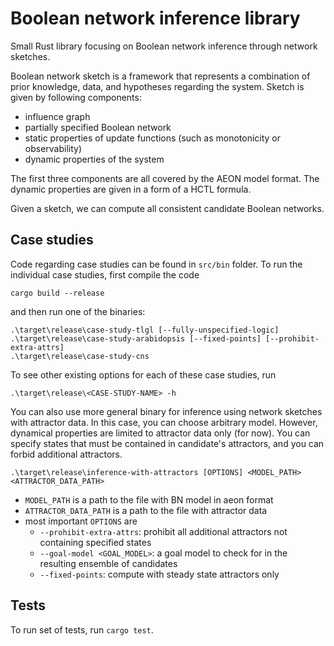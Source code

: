 # Boolean network inference library

Small Rust library focusing on Boolean network inference through network sketches.

Boolean network sketch is a framework that represents a combination of prior knowledge, data, and hypotheses regarding the system.
Sketch is given by following components: 
- influence graph
- partially specified Boolean network 
- static properties of update functions (such as monotonicity or observability)
- dynamic properties of the system

The first three components are all covered by the AEON model format. 
The dynamic properties are given in a form of a HCTL formula.

Given a sketch, we can compute all consistent candidate Boolean networks.

## Case studies
Code regarding case studies can be found in `src/bin` folder. To run the individual case studies, first compile the code
```
cargo build --release
```
and then run one of the binaries:
```
.\target\release\case-study-tlgl [--fully-unspecified-logic] 
.\target\release\case-study-arabidopsis [--fixed-points] [--prohibit-extra-attrs]
.\target\release\case-study-cns
```

To see other existing options for each of these case studies, run 
```
.\target\release\<CASE-STUDY-NAME> -h
```

You can also use more general binary for inference using network sketches with attractor data.
In this case, you can choose arbitrary model. 
However, dynamical properties are limited to attractor data only (for now). 
You can specify states that must be contained in candidate's attractors, and you can forbid additional attractors.

````
.\target\release\inference-with-attractors [OPTIONS] <MODEL_PATH> <ATTRACTOR_DATA_PATH>
````
- `MODEL_PATH` is a path to the file with BN model in aeon format
- `ATTRACTOR_DATA_PATH` is a path to the file with attractor data
- most important `OPTIONS` are
  - `--prohibit-extra-attrs`: prohibit all additional attractors not containing specified states
  - `--goal-model <GOAL_MODEL>`: a goal model to check for in the resulting ensemble of candidates
  - `--fixed-points`: compute with steady state attractors only

## Tests 
To run set of tests, run `cargo test`.